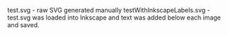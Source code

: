 test.svg - raw SVG generated manually
testWithInkscapeLabels.svg - test.svg was loaded into Inkscape and text was added below each image and saved.
